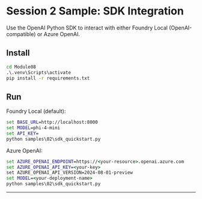 <!--
CO_OP_TRANSLATOR_METADATA:
{
  "original_hash": "bf711f77cca7c5500e22ff5c032016f1",
  "translation_date": "2025-09-23T01:21:15+00:00",
  "source_file": "Module08/samples/02/README.md",
  "language_code": "en"
}
-->
# Session 2 Sample: SDK Integration

Use the OpenAI Python SDK to interact with either Foundry Local (OpenAI-compatible) or Azure OpenAI.

## Install
```cmd
cd Module08
.\.venv\Scripts\activate
pip install -r requirements.txt
```

## Run
Foundry Local (default):
```cmd
set BASE_URL=http://localhost:8000
set MODEL=phi-4-mini
set API_KEY=
python samples\02\sdk_quickstart.py
```

Azure OpenAI:
```cmd
set AZURE_OPENAI_ENDPOINT=https://<your-resource>.openai.azure.com
set AZURE_OPENAI_API_KEY=<your-key>
set AZURE_OPENAI_API_VERSION=2024-08-01-preview
set MODEL=<your-deployment-name>
python samples\02\sdk_quickstart.py
```

---

